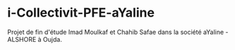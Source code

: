 # i-Collectivit-PFE-aYaline
Projet de fin d'étude Imad Moulkaf et Chahib Safae dans la société aYaline - ALSHORE à Oujda.
